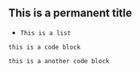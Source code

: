 ## This is a permanent title

- `This is a list`

```
this is a code block

```


```
this is a another code block

```